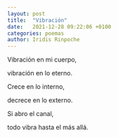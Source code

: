 ```yaml
---
layout: post
title:  "Vibración"
date:   2021-12-28 09:22:06 +0100
categories: poemas
author: Iridis Rinpoche
---
```


Vibración en mi cuerpo,

vibración en lo eterno.

Crece en lo interno,

decrece en lo externo.

Si abro el canal,

todo vibra hasta el más allá.



